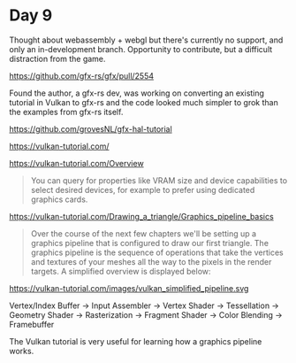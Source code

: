 # Day 9

Thought about webassembly + webgl but there's currently no support, and only an
in-development branch. Opportunity to contribute, but a difficult distraction
from the game.

https://github.com/gfx-rs/gfx/pull/2554


Found the author, a gfx-rs dev, was working on converting an existing tutorial in Vulkan to
gfx-rs and the code looked much simpler to grok than the examples from gfx-rs itself.

https://github.com/grovesNL/gfx-hal-tutorial

https://vulkan-tutorial.com/

https://vulkan-tutorial.com/Overview

> You can query for properties like VRAM size and device capabilities to select desired devices, for example to prefer using dedicated graphics cards.

https://vulkan-tutorial.com/Drawing_a_triangle/Graphics_pipeline_basics


> Over the course of the next few chapters we'll be setting up a graphics pipeline that is configured to draw our first triangle. The graphics pipeline is the sequence of operations that take the vertices and textures of your meshes all the way to the pixels in the render targets. A simplified overview is displayed below:

https://vulkan-tutorial.com/images/vulkan_simplified_pipeline.svg

Vertex/Index Buffer -> Input Assembler -> Vertex Shader -> Tessellation -> Geometry Shader -> Rasterization -> Fragment Shader -> Color Blending -> Framebuffer

The Vulkan tutorial is very useful for learning how a graphics pipeline works.
